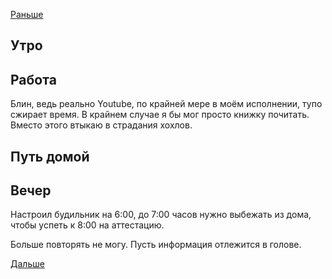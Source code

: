 [Раньше](2021.04.28.md)  
## Утро
## Работа
Блин, ведь реально Youtube, по крайней мере в моём исполнении, тупо сжирает время. В крайнем случае я бы мог просто книжку почитать. Вместо этого втыкаю в страдания хохлов.
## Путь домой
## Вечер
Настроил будильник на 6:00, до 7:00 часов нужно выбежать из дома, чтобы успеть к 8:00 на аттестацию.

Больше повторять не могу. Пусть информация отлежится в голове.  

[Дальше](2021.04.30.md)
